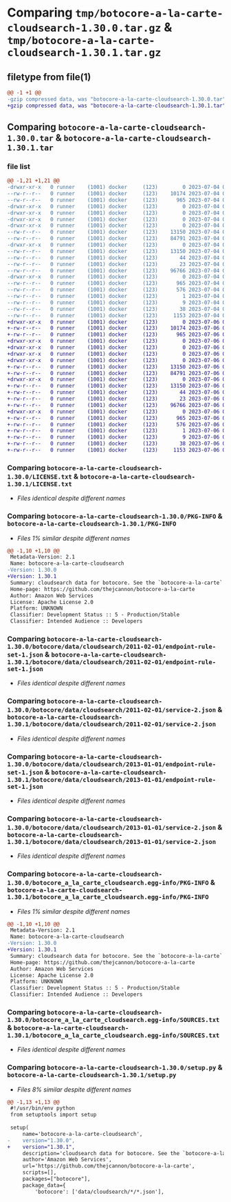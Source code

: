 # Comparing `tmp/botocore-a-la-carte-cloudsearch-1.30.0.tar.gz` & `tmp/botocore-a-la-carte-cloudsearch-1.30.1.tar.gz`

## filetype from file(1)

```diff
@@ -1 +1 @@
-gzip compressed data, was "botocore-a-la-carte-cloudsearch-1.30.0.tar", last modified: Tue Jul  4 01:44:10 2023, max compression
+gzip compressed data, was "botocore-a-la-carte-cloudsearch-1.30.1.tar", last modified: Thu Jul  6 01:44:48 2023, max compression
```

## Comparing `botocore-a-la-carte-cloudsearch-1.30.0.tar` & `botocore-a-la-carte-cloudsearch-1.30.1.tar`

### file list

```diff
@@ -1,21 +1,21 @@
-drwxr-xr-x   0 runner    (1001) docker     (123)        0 2023-07-04 01:44:10.834357 botocore-a-la-carte-cloudsearch-1.30.0/
--rw-r--r--   0 runner    (1001) docker     (123)    10174 2023-07-04 01:44:10.000000 botocore-a-la-carte-cloudsearch-1.30.0/LICENSE.txt
--rw-r--r--   0 runner    (1001) docker     (123)      965 2023-07-04 01:44:10.834357 botocore-a-la-carte-cloudsearch-1.30.0/PKG-INFO
-drwxr-xr-x   0 runner    (1001) docker     (123)        0 2023-07-04 01:44:10.830357 botocore-a-la-carte-cloudsearch-1.30.0/botocore/
-drwxr-xr-x   0 runner    (1001) docker     (123)        0 2023-07-04 01:44:10.830357 botocore-a-la-carte-cloudsearch-1.30.0/botocore/data/
-drwxr-xr-x   0 runner    (1001) docker     (123)        0 2023-07-04 01:44:10.834357 botocore-a-la-carte-cloudsearch-1.30.0/botocore/data/cloudsearch/
-drwxr-xr-x   0 runner    (1001) docker     (123)        0 2023-07-04 01:44:10.834357 botocore-a-la-carte-cloudsearch-1.30.0/botocore/data/cloudsearch/2011-02-01/
--rw-r--r--   0 runner    (1001) docker     (123)    13150 2023-07-04 01:44:02.000000 botocore-a-la-carte-cloudsearch-1.30.0/botocore/data/cloudsearch/2011-02-01/endpoint-rule-set-1.json
--rw-r--r--   0 runner    (1001) docker     (123)    84791 2023-07-04 01:44:02.000000 botocore-a-la-carte-cloudsearch-1.30.0/botocore/data/cloudsearch/2011-02-01/service-2.json
-drwxr-xr-x   0 runner    (1001) docker     (123)        0 2023-07-04 01:44:10.834357 botocore-a-la-carte-cloudsearch-1.30.0/botocore/data/cloudsearch/2013-01-01/
--rw-r--r--   0 runner    (1001) docker     (123)    13150 2023-07-04 01:44:02.000000 botocore-a-la-carte-cloudsearch-1.30.0/botocore/data/cloudsearch/2013-01-01/endpoint-rule-set-1.json
--rw-r--r--   0 runner    (1001) docker     (123)       44 2023-07-04 01:44:02.000000 botocore-a-la-carte-cloudsearch-1.30.0/botocore/data/cloudsearch/2013-01-01/examples-1.json
--rw-r--r--   0 runner    (1001) docker     (123)       23 2023-07-04 01:44:02.000000 botocore-a-la-carte-cloudsearch-1.30.0/botocore/data/cloudsearch/2013-01-01/paginators-1.json
--rw-r--r--   0 runner    (1001) docker     (123)    96766 2023-07-04 01:44:02.000000 botocore-a-la-carte-cloudsearch-1.30.0/botocore/data/cloudsearch/2013-01-01/service-2.json
-drwxr-xr-x   0 runner    (1001) docker     (123)        0 2023-07-04 01:44:10.834357 botocore-a-la-carte-cloudsearch-1.30.0/botocore_a_la_carte_cloudsearch.egg-info/
--rw-r--r--   0 runner    (1001) docker     (123)      965 2023-07-04 01:44:10.000000 botocore-a-la-carte-cloudsearch-1.30.0/botocore_a_la_carte_cloudsearch.egg-info/PKG-INFO
--rw-r--r--   0 runner    (1001) docker     (123)      576 2023-07-04 01:44:10.000000 botocore-a-la-carte-cloudsearch-1.30.0/botocore_a_la_carte_cloudsearch.egg-info/SOURCES.txt
--rw-r--r--   0 runner    (1001) docker     (123)        1 2023-07-04 01:44:10.000000 botocore-a-la-carte-cloudsearch-1.30.0/botocore_a_la_carte_cloudsearch.egg-info/dependency_links.txt
--rw-r--r--   0 runner    (1001) docker     (123)        9 2023-07-04 01:44:10.000000 botocore-a-la-carte-cloudsearch-1.30.0/botocore_a_la_carte_cloudsearch.egg-info/top_level.txt
--rw-r--r--   0 runner    (1001) docker     (123)       38 2023-07-04 01:44:10.834357 botocore-a-la-carte-cloudsearch-1.30.0/setup.cfg
--rw-r--r--   0 runner    (1001) docker     (123)     1153 2023-07-04 01:44:10.000000 botocore-a-la-carte-cloudsearch-1.30.0/setup.py
+drwxr-xr-x   0 runner    (1001) docker     (123)        0 2023-07-06 01:44:48.254526 botocore-a-la-carte-cloudsearch-1.30.1/
+-rw-r--r--   0 runner    (1001) docker     (123)    10174 2023-07-06 01:44:48.000000 botocore-a-la-carte-cloudsearch-1.30.1/LICENSE.txt
+-rw-r--r--   0 runner    (1001) docker     (123)      965 2023-07-06 01:44:48.254526 botocore-a-la-carte-cloudsearch-1.30.1/PKG-INFO
+drwxr-xr-x   0 runner    (1001) docker     (123)        0 2023-07-06 01:44:48.254526 botocore-a-la-carte-cloudsearch-1.30.1/botocore/
+drwxr-xr-x   0 runner    (1001) docker     (123)        0 2023-07-06 01:44:48.254526 botocore-a-la-carte-cloudsearch-1.30.1/botocore/data/
+drwxr-xr-x   0 runner    (1001) docker     (123)        0 2023-07-06 01:44:48.254526 botocore-a-la-carte-cloudsearch-1.30.1/botocore/data/cloudsearch/
+drwxr-xr-x   0 runner    (1001) docker     (123)        0 2023-07-06 01:44:48.254526 botocore-a-la-carte-cloudsearch-1.30.1/botocore/data/cloudsearch/2011-02-01/
+-rw-r--r--   0 runner    (1001) docker     (123)    13150 2023-07-06 01:44:40.000000 botocore-a-la-carte-cloudsearch-1.30.1/botocore/data/cloudsearch/2011-02-01/endpoint-rule-set-1.json
+-rw-r--r--   0 runner    (1001) docker     (123)    84791 2023-07-06 01:44:40.000000 botocore-a-la-carte-cloudsearch-1.30.1/botocore/data/cloudsearch/2011-02-01/service-2.json
+drwxr-xr-x   0 runner    (1001) docker     (123)        0 2023-07-06 01:44:48.254526 botocore-a-la-carte-cloudsearch-1.30.1/botocore/data/cloudsearch/2013-01-01/
+-rw-r--r--   0 runner    (1001) docker     (123)    13150 2023-07-06 01:44:40.000000 botocore-a-la-carte-cloudsearch-1.30.1/botocore/data/cloudsearch/2013-01-01/endpoint-rule-set-1.json
+-rw-r--r--   0 runner    (1001) docker     (123)       44 2023-07-06 01:44:40.000000 botocore-a-la-carte-cloudsearch-1.30.1/botocore/data/cloudsearch/2013-01-01/examples-1.json
+-rw-r--r--   0 runner    (1001) docker     (123)       23 2023-07-06 01:44:40.000000 botocore-a-la-carte-cloudsearch-1.30.1/botocore/data/cloudsearch/2013-01-01/paginators-1.json
+-rw-r--r--   0 runner    (1001) docker     (123)    96766 2023-07-06 01:44:40.000000 botocore-a-la-carte-cloudsearch-1.30.1/botocore/data/cloudsearch/2013-01-01/service-2.json
+drwxr-xr-x   0 runner    (1001) docker     (123)        0 2023-07-06 01:44:48.254526 botocore-a-la-carte-cloudsearch-1.30.1/botocore_a_la_carte_cloudsearch.egg-info/
+-rw-r--r--   0 runner    (1001) docker     (123)      965 2023-07-06 01:44:48.000000 botocore-a-la-carte-cloudsearch-1.30.1/botocore_a_la_carte_cloudsearch.egg-info/PKG-INFO
+-rw-r--r--   0 runner    (1001) docker     (123)      576 2023-07-06 01:44:48.000000 botocore-a-la-carte-cloudsearch-1.30.1/botocore_a_la_carte_cloudsearch.egg-info/SOURCES.txt
+-rw-r--r--   0 runner    (1001) docker     (123)        1 2023-07-06 01:44:48.000000 botocore-a-la-carte-cloudsearch-1.30.1/botocore_a_la_carte_cloudsearch.egg-info/dependency_links.txt
+-rw-r--r--   0 runner    (1001) docker     (123)        9 2023-07-06 01:44:48.000000 botocore-a-la-carte-cloudsearch-1.30.1/botocore_a_la_carte_cloudsearch.egg-info/top_level.txt
+-rw-r--r--   0 runner    (1001) docker     (123)       38 2023-07-06 01:44:48.258526 botocore-a-la-carte-cloudsearch-1.30.1/setup.cfg
+-rw-r--r--   0 runner    (1001) docker     (123)     1153 2023-07-06 01:44:48.000000 botocore-a-la-carte-cloudsearch-1.30.1/setup.py
```

### Comparing `botocore-a-la-carte-cloudsearch-1.30.0/LICENSE.txt` & `botocore-a-la-carte-cloudsearch-1.30.1/LICENSE.txt`

 * *Files identical despite different names*

### Comparing `botocore-a-la-carte-cloudsearch-1.30.0/PKG-INFO` & `botocore-a-la-carte-cloudsearch-1.30.1/PKG-INFO`

 * *Files 1% similar despite different names*

```diff
@@ -1,10 +1,10 @@
 Metadata-Version: 2.1
 Name: botocore-a-la-carte-cloudsearch
-Version: 1.30.0
+Version: 1.30.1
 Summary: cloudsearch data for botocore. See the `botocore-a-la-carte` package for more info.
 Home-page: https://github.com/thejcannon/botocore-a-la-carte
 Author: Amazon Web Services
 License: Apache License 2.0
 Platform: UNKNOWN
 Classifier: Development Status :: 5 - Production/Stable
 Classifier: Intended Audience :: Developers
```

### Comparing `botocore-a-la-carte-cloudsearch-1.30.0/botocore/data/cloudsearch/2011-02-01/endpoint-rule-set-1.json` & `botocore-a-la-carte-cloudsearch-1.30.1/botocore/data/cloudsearch/2011-02-01/endpoint-rule-set-1.json`

 * *Files identical despite different names*

### Comparing `botocore-a-la-carte-cloudsearch-1.30.0/botocore/data/cloudsearch/2011-02-01/service-2.json` & `botocore-a-la-carte-cloudsearch-1.30.1/botocore/data/cloudsearch/2011-02-01/service-2.json`

 * *Files identical despite different names*

### Comparing `botocore-a-la-carte-cloudsearch-1.30.0/botocore/data/cloudsearch/2013-01-01/endpoint-rule-set-1.json` & `botocore-a-la-carte-cloudsearch-1.30.1/botocore/data/cloudsearch/2013-01-01/endpoint-rule-set-1.json`

 * *Files identical despite different names*

### Comparing `botocore-a-la-carte-cloudsearch-1.30.0/botocore/data/cloudsearch/2013-01-01/service-2.json` & `botocore-a-la-carte-cloudsearch-1.30.1/botocore/data/cloudsearch/2013-01-01/service-2.json`

 * *Files identical despite different names*

### Comparing `botocore-a-la-carte-cloudsearch-1.30.0/botocore_a_la_carte_cloudsearch.egg-info/PKG-INFO` & `botocore-a-la-carte-cloudsearch-1.30.1/botocore_a_la_carte_cloudsearch.egg-info/PKG-INFO`

 * *Files 1% similar despite different names*

```diff
@@ -1,10 +1,10 @@
 Metadata-Version: 2.1
 Name: botocore-a-la-carte-cloudsearch
-Version: 1.30.0
+Version: 1.30.1
 Summary: cloudsearch data for botocore. See the `botocore-a-la-carte` package for more info.
 Home-page: https://github.com/thejcannon/botocore-a-la-carte
 Author: Amazon Web Services
 License: Apache License 2.0
 Platform: UNKNOWN
 Classifier: Development Status :: 5 - Production/Stable
 Classifier: Intended Audience :: Developers
```

### Comparing `botocore-a-la-carte-cloudsearch-1.30.0/botocore_a_la_carte_cloudsearch.egg-info/SOURCES.txt` & `botocore-a-la-carte-cloudsearch-1.30.1/botocore_a_la_carte_cloudsearch.egg-info/SOURCES.txt`

 * *Files identical despite different names*

### Comparing `botocore-a-la-carte-cloudsearch-1.30.0/setup.py` & `botocore-a-la-carte-cloudsearch-1.30.1/setup.py`

 * *Files 8% similar despite different names*

```diff
@@ -1,13 +1,13 @@
 #!/usr/bin/env python
 from setuptools import setup
 
 setup(
     name='botocore-a-la-carte-cloudsearch',
-    version="1.30.0",
+    version="1.30.1",
     description='cloudsearch data for botocore. See the `botocore-a-la-carte` package for more info.',
     author='Amazon Web Services',
     url='https://github.com/thejcannon/botocore-a-la-carte',
     scripts=[],
     packages=["botocore"],
     package_data={
         'botocore': ['data/cloudsearch/*/*.json'],
```

